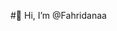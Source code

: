 #👋 Hi, I’m @Fahridanaa


<!---
Fahridanaa/Fahridanaa is a ✨ special ✨ repository because its `README.md` (this file) appears on your GitHub profile.
You can click the Preview link to take a look at your changes.
--->
